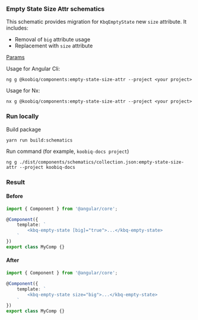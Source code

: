 ### Empty State Size Attr schematics

This schematic provides migration for `KbqEmptyState` new `size` attribute. It includes:

- Removal of `big` attribute usage
- Replacement with `size` attribute

[Params](schema.ts)

Usage for Angular Cli:

```shell
ng g @koobiq/components:empty-state-size-attr --project <your project>
```

Usage for Nx:

```shell
nx g @koobiq/components:empty-state-size-attr --project <your project>
```

### Run locally

Build package

```shell
yarn run build:schematics
```

Run command (for example, `koobiq-docs project`)

```shell
ng g ./dist/components/schematics/collection.json:empty-state-size-attr --project koobiq-docs
```

### Result

#### Before

```ts
import { Component } from '@angular/core';

@Component({
    template: `
        <kbq-empty-state [big]="true">...</kbq-empty-state>
    `
})
export class MyComp {}
```

#### After

```ts
import { Component } from '@angular/core';

@Component({
    template: `
        <kbq-empty-state size="big">...</kbq-empty-state>
    `
})
export class MyComp {}
```
